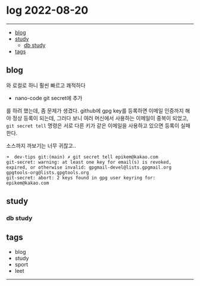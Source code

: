 # log 2022-08-20

--------------------------

- [blog](#blog)
- [study](#study)
  - [db study](#db-study)
- [tags](#tags)

## blog

와 로컬로 하니 훨씬 빠르고 쾌적하다

- nano-code git secret에 추가

를 하려 했는데, 좀 문제가 생겼다. github에 gpg key를 등록하면 이메일 인증까지 해야 정상 등록이 되는데, 그러다 보니 여러 머신에서 사용하는 이메일이 중복이 되었고, `git secret tell` 명령은 서로 다른 키가 같은 이메일을 사용하고 있으면 등록이 실패한다.

소스까지 까보기는 너무 귀찮고..

```shell
➜  dev-tips git:(main) ✗ git secret tell epikem@kakao.com
git-secret: warning: at least one key for email(s) is revoked, expired, or otherwise invalid: gpgmail-devel@lists.gpgmail.org
gpgtools-org@lists.gpgtools.org
git-secret: abort: 2 keys found in gpg user keyring for: epikem@kakao.com
```

## study

### db study






## tags
- blog
- study
- sport
- leet

--------------------------


